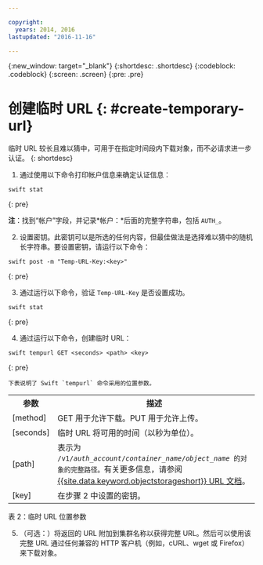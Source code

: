 ```yaml
---

copyright:
  years: 2014, 2016
lastupdated: "2016-11-16"

---
```

{:new_window: target="_blank"}
{:shortdesc: .shortdesc}
{:codeblock: .codeblock}
{:screen: .screen}
{:pre: .pre}


# 创建临时 URL {: #create-temporary-url}


临时 URL 较长且难以猜中，可用于在指定时间段内下载对象，而不必请求进一步认证。
{: shortdesc}


1. 通过使用以下命令打印帐户信息来确定认证信息：
```
swift stat
```
{: pre}

**注**：找到“帐户”字段，并记录*帐户：*后面的完整字符串，包括 `AUTH_`。


2. 设置密钥。此密钥可以是所选的任何内容，但最佳做法是选择难以猜中的随机长字符串。要设置密钥，请运行以下命令：

```
swift post -m "Temp-URL-Key:<key>"
```
{: pre}

3. 通过运行以下命令，验证 `Temp-URL-Key` 是否设置成功。

```
swift stat
```
{: pre}

4. 通过运行以下命令，创建临时 URL：

```
swift tempurl GET <seconds> <path> <key>
```
{: pre}

    下表说明了 Swift `tempurl` 命令采用的位置参数。
    
<table>
  <tr>
    <th> 参数</th>
    <th> 描述</th>
  </tr>
  <tr>
    <td> [method]</td>
    <td> GET 用于允许下载。PUT 用于允许上传。</td>
  </tr>
  <tr>
    <td> [seconds]</td>
    <td> 临时 URL 将可用的时间（以秒为单位）。</td>
  </tr>
  <tr>
    <td> [path]</td>
    <td> 表示为 <code>/v1/<i>auth_account</i>/<i>container_name</i>/<i>object_name</i> 的对象的完整路径。</code>有关更多信息，请参阅 <a href="https://console.bluemix.net/docs/services/ObjectStorage/os_api.html#access-points">{{site.data.keyword.objectstorageshort}} URL 文档</a>。</td>
  </tr>
  <tr>
    <td> [key]</td>
    <td> 在步骤 2 中设置的密钥。</td>
  </tr>
</table>

表 2：临时 URL 位置参数

5. （可选：）将返回的 URL 附加到集群名称以获得完整 URL。然后可以使用该完整 URL 通过任何兼容的 HTTP 客户机（例如，cURL、wget 或 Firefox）来下载对象。
